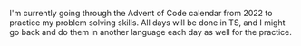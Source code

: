 I'm currently going through the Advent of Code calendar from 2022 to practice my problem solving skills. All days will be done in TS, and I might go back and do them in another language each day as well for the practice.
